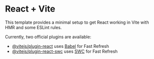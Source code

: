 # React + Vite

This template provides a minimal setup to get React working in Vite with HMR and some ESLint rules.

Currently, two official plugins are available:

- [@vitejs/plugin-react](https://github.com/vitejs/vite-plugin-react/blob/main/packages/plugin-react/README.md) uses [Babel](https://babeljs.io/) for Fast Refresh
- [@vitejs/plugin-react-swc](https://github.com/vitejs/vite-plugin-react-swc) uses [SWC](https://swc.rs/) for Fast Refresh


<!-- Security scan triggered at 2025-09-01 20:08:17 -->

<!-- Security scan triggered at 2025-09-02 15:13:09 -->

<!-- Security scan triggered at 2025-09-02 15:13:32 -->

<!-- Security scan triggered at 2025-09-02 16:58:31 -->

<!-- Security scan triggered at 2025-09-09 05:49:38 -->

<!-- Security scan triggered at 2025-09-09 05:55:36 -->

<!-- Security scan triggered at 2025-09-09 05:56:03 -->

<!-- Security scan triggered at 2025-09-09 05:59:56 -->

<!-- Security scan triggered at 2025-09-28 15:59:06 -->

<!-- Security scan triggered at 2025-09-28 16:05:45 -->

<!-- Security scan triggered at 2025-09-28 16:06:12 -->

<!-- Security scan triggered at 2025-09-28 16:09:46 -->